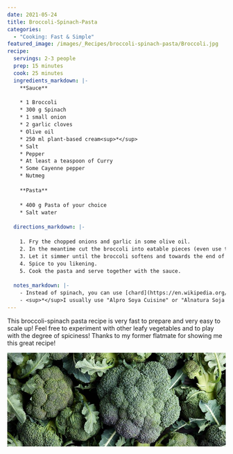 ```yaml
---
date: 2021-05-24
title: Broccoli-Spinach-Pasta
categories:
  - "Cooking: Fast & Simple"
featured_image: /images/_Recipes/broccoli-spinach-pasta/Broccoli.jpg
recipe:
  servings: 2-3 people
  prep: 15 minutes
  cook: 25 minutes
  ingredients_markdown: |-
    **Sauce**

    * 1 Broccoli
    * 300 g Spinach
    * 1 small onion
    * 2 garlic cloves
    * Olive oil
    * 250 ml plant-based cream<sup>*</sup>
    * Salt
    * Pepper
    * At least a teaspoon of Curry
    * Some Cayenne pepper
    * Nutmeg

    **Pasta**

    * 400 g Pasta of your choice
    * Salt water
  
  directions_markdown: |-

    1. Fry the chopped onions and garlic in some olive oil.
    2. In the meantime cut the broccoli into eatable pieces (even use the stem after pealing it) and add it to the pot. Also add the spinach and some water to cover the bottom. 
    3. Let it simmer until the broccoli softens and towards the end of the cooking time add the cream.
    4. Spice to you likening. 
    5. Cook the pasta and serve together with the sauce.

  notes_markdown: |-
    - Instead of spinach, you can use [chard](https://en.wikipedia.org/wiki/Chard) (de: Mangold).
    - <sup>*</sup>I usually use "Alpro Soya Cuisine" or "Alnatura Soja Cuisine" 
---
```


This broccoli-spinach pasta recipe is very fast to prepare and very easy to scale up! Feel free to experiment with other leafy vegetables and to play with the degree of spiciness! Thanks to my former flatmate for showing me this great recipe!

![Broccoli-Spinach-Pasta](/images/_Recipes/broccoli-spinach-pasta/Broccoli.jpg)